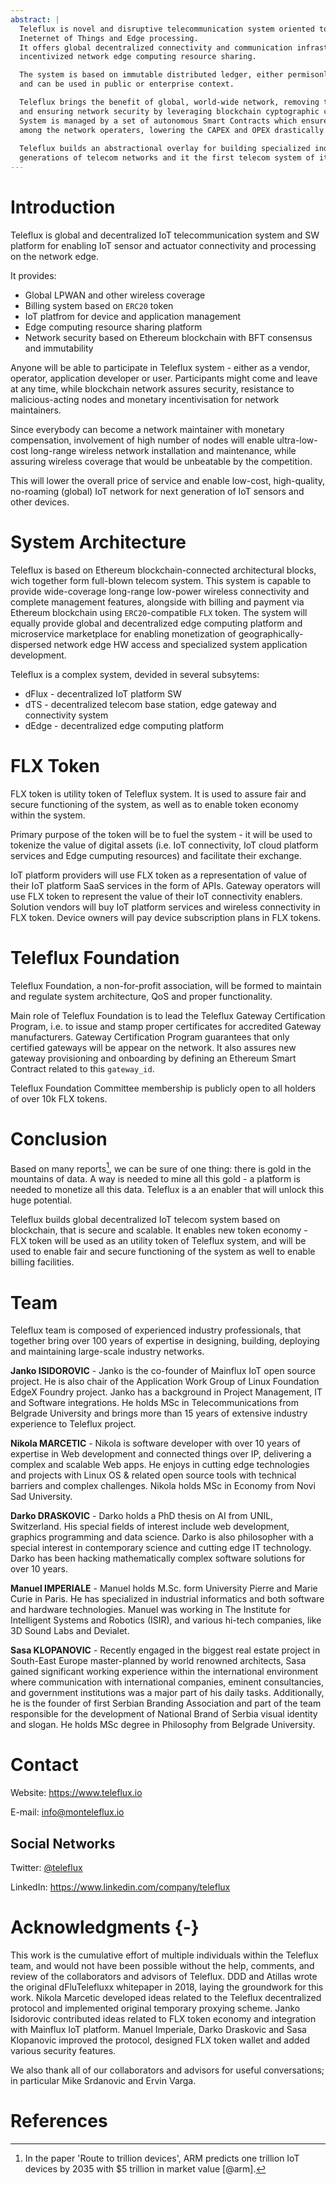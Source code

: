 ```yaml
---
abstract: |
  Teleflux is novel and disruptive telecommunication system oriented towards
  Ineternet of Things and Edge processing.
  It offers global decentralized connectivity and communication infrastructure and
  incentivized network edge computing resource sharing.

  The system is based on immutable distributed ledger, either permisonless or permission-based,
  and can be used in public or enterprise context.

  Teleflux brings the benefit of global, world-wide network, removing the need for data roaming
  and ensuring network security by leveraging blockchain cyptographic caracteristics.
  System is managed by a set of autonomous Smart Contracts which ensure fair distribution of rewards and network fees
  among the network operaters, lowering the CAPEX and OPEX drastically.
  
  Teleflux builds an abstractional overlay for building specialized industrial application and new
  generations of telecom networks and it the first telecom system of it's kind.
---
```


# Introduction
Teleflux is global and decentralized IoT telecommunication system and SW platform for enabling
IoT sensor and actuator connectivity and processing on the network edge.

It provides:

- Global LPWAN and other wireless coverage
- Billing system based on `ERC20` token
- IoT platfrom for device and application management
- Edge computing resource sharing platform
- Network security based on Ethereum blockchain with BFT consensus and immutability

Anyone will be able to participate in Teleflux system - either as a vendor, operator, application developer or user.
Participants might come and leave at any time, while blockchain network assures security,
resistance to malicious-acting nodes and monetary incentivisation for network maintainers.

Since everybody can become a network maintainer with monetary compensation,
involvement of high number of nodes will enable ultra-low-cost long-range wireless
network installation and maintenance, while assuring wireless coverage
that would be unbeatable by the competition.

This will lower the overall price of service and enable low-cost, high-quality,
no-roaming (global) IoT network for next generation of IoT sensors and other devices.

# System Architecture

Teleflux is based on Ethereum blockchain-connected architectural blocks, wich together form full-blown telecom system.
This system is capable to provide wide-coverage long-range low-power wireless connectivity and complete management features, alongside
with billing and payment via Ethereum blockchain using `ERC20`-compatible `FLX` token. The system will equally provide global and
decentralized edge computing platform and microservice marketplace for enabling monetization of geographically-dispersed
network edge HW access and specialized system application development.

Teleflux is a complex system, devided in several subsytems:

- dFlux - decentralized IoT platform SW
- dTS - decentralized telecom base station, edge gateway and connectivity system
- dEdge - decentralized edge computing platform

# FLX Token
FLX token is utility token of Teleflux system. It is used to assure fair and secure functioning of the system, as well as to enable token economy within the system.

Primary purpose of the token will be to fuel the system - it will be used to tokenize the value of digital assets (i.e. IoT connectivity, IoT cloud platform services and Edge cumputing resources) and facilitate their exchange.

IoT platform providers will use FLX token as a representation of value of their IoT platform SaaS services in the form of APIs. Gateway operators will use FLX token to represent the value of their IoT connectivity enablers. Solution vendors will buy IoT platform services and wireless connectivity in FLX token. Device owners will pay device subscription plans in FLX tokens.

# Teleflux Foundation
Teleflux Foundation, a non-for-profit association, will be formed to maintain and regulate system architecture, QoS and proper functionality.

Main role of Teleflux Foundation is to lead the Teleflux Gateway Certification Program, i.e. to issue and stamp proper certificates for accredited Gateway manufacturers. Gateway Certification Program guarantees that only certified gateways will be appear on the network. It also assures new gateway provisioning and onboarding by defining an Ethereum Smart Contract related to this `gateway_id`.

Teleflux Foundation Committee membership is publicly open to all holders of over 10k FLX tokens.

# Conclusion
Based on many reports[^arm], we can be sure of one thing: there is gold in the mountains of data. A way is needed to mine all this gold - a platform is needed to monetize all this data. Teleflux is a an enabler that will unlock this huge potential.

Teleflux builds global decentralized IoT telecom system based on blockchain, that is secure and scalable. It enables new token economy - FLX token will be used as an utility token of Teleflux system, and will be used to enable fair and secure functioning of the system as well to enable billing facilities.

[^arm]: In the paper 'Route to trillion devices', ARM predicts one trillion IoT devices by 2035 with $5 trillion in market value [@arm].

# Team
Teleflux team is composed of experienced industry professionals, that together bring over 100 years of expertise in designing, building, deploying and maintaining large-scale industry networks.

**Janko ISIDOROVIC** - Janko is the co-founder of Mainflux IoT open source project. He is also chair of the Application Work Group of Linux Foundation EdgeX Foundry project. Janko has a background in Project Management, IT and Software integrations. He holds MSc in Telecommunications from Belgrade University and brings more than 15 years of extensive industry experience to Teleflux project.

**Nikola MARCETIC** - Nikola is software developer with over 10 years of expertise in Web development and connected things over IP, delivering a complex and scalable Web apps. He enjoys in cutting edge technologies and projects with Linux OS & related open source tools with technical barriers and complex challenges. Nikola holds MSc in Economy from Novi Sad University.

**Darko DRASKOVIC** - Darko holds a PhD thesis on AI from UNIL, Switzerland. His special fields of interest include web development, graphics programming and data science.
Darko is also philosopher with a special interest in contemporary science and cutting edge IT technology. Darko has been hacking mathematically complex software solutions for over 10 years.

**Manuel IMPERIALE** - Manuel holds M.Sc. form University Pierre and Marie Curie in Paris. He has specialized in industrial informatics and both software and hardware technologies. Manuel was working in The Institute for Intelligent Systems and Robotics (ISIR), and various hi-tech companies, like 3D Sound Labs and Devialet.

**Sasa KLOPANOVIC** - Recently engaged in the biggest real estate project in South-East Europe master-planned by world renowned architects, Sasa gained significant working experience within the international environment where communication with international companies, eminent consultancies, and government institutions was a major part of his daily tasks. Additionally, he is the founder of first Serbian Branding Association and part of the team responsible for the development of National Brand of Serbia visual identity and slogan. He holds MSc degree in Philosophy from Belgrade University.

[^weio]: WeIO is an innovative open source hardware and software platform for rapid prototyping and creation of wirelessly connected interactive objects using only popular web languages such as HTML5 or Python. More information can be obtained at project website: <http://we-io.net>.

[^edgex]: EdgeX Foundry is a vendor-neutral open source project building a common open framework for IoT edge computing. At the heart of the project is an interoperability framework hosted within a full hardware- and OS-agnostic reference software platform to enable an ecosystem of plug-and-play components that unifies the marketplace and accelerates the deployment of IoT solutions. More information can be obtained at project's web address: <https://www.edgexfoundry.org/>.

# Contact
Website: <https://www.teleflux.io>

E-mail: <info@monteleflux.io>

## Social Networks
Twitter: [\@teleflux](https://twitter.com/teleflux)

LinkedIn: <https://www.linkedin.com/company/teleflux>


# Acknowledgments {-}
This work is the cumulative effort of multiple individuals within the Teleflux team, and would not
have been possible without the help, comments, and review of the collaborators and advisors of Teleflux.
DDD and Atillas wrote the original dFluTelefluxx whitepaper in 2018, laying the groundwork for this work. Nikola Marcetic developed ideas related to the Teleflux decentralized protocol and implemented original temporary proxying scheme.
Janko Isidorovic contributed ideas related to FLX token economy and integration with Mainflux IoT platform.
Manuel Imperiale, Darko Draskovic and Sasa Klopanovic improved the protocol,
designed FLX token wallet and added various security features.

We also thank all of our collaborators and advisors for useful conversations; in particular Mike Srdanovic and Ervin Varga.

# References
